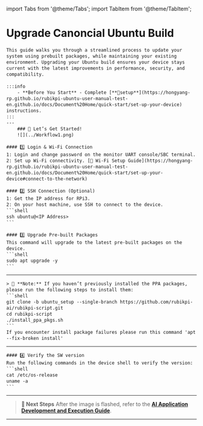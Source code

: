 import Tabs from '@theme/Tabs';
import TabItem from '@theme/TabItem';

# Upgrade Canoncial Ubuntu Build
 
	This guide walks you through a streamlined process to update your system using prebuilt packages, while maintaining your existing environment. Upgrading your Ubuntu build ensures your device stays current with the latest improvements in performance, security, and compatibility.   

	:::info 
		- **Before You Start** - Complete [**🔗setup**](https://hongyang-rp.github.io/rubikpi-ubuntu-user-manual-test-en.github.io/docs/Document%20Home/quick-start/set-up-your-device) instructions.  
	:::
	---
		### 🏁 Let’s Get Started!
		![](../Workflow1.png)
		
    #### 1️⃣ Login & Wi-Fi Connection 
	1: Login and change password on the monitor UART console/SBC terminal.     
	2: Set up Wi-Fi connectivity. [🔗 Wi-Fi Setup Guide](https://hongyang-rp.github.io/rubikpi-ubuntu-user-manual-test-en.github.io/docs/Document%20Home/quick-start/set-up-your-device#connect-to-the-network)  

	#### 2️⃣ SSH Connection (Optional) 
	1: Get the IP address for RPi3.  
	2: On your host machine, use SSH to connect to the device.   
	```shell
	ssh ubuntu@<IP Address>
	```

	#### 3️⃣ Upgrade Pre-built Packages 
	This command will upgrade to the latest pre-built packages on the device.  
	```shell
	sudo apt upgrade -y
	```

----
	> 📌 **Note:** If you haven’t previously installed the PPA packages, please run the following steps to install them:
	```shell
	git clone -b ubuntu_setup --single-branch https://github.com/rubikpi-ai/rubikpi-script.git 
	cd rubikpi-script  
	./install_ppa_pkgs.sh 
	```
	If you encounter install package failures please run this command 'apt --fix-broken install' 

----
	#### 4️⃣ Verify the SW version 
	Run the following commands in the device shell to verify the version:
	```shell
	cat /etc/os-release 
	uname -a
	```
---
> **🧭 Next Steps**
> After the image is flashed, refer to the [**AI Application Development and Execution Guide**](https://hongyang-rp.github.io/rubikpi-ubuntu-user-manual-test-en.github.io/docs/Document%20Home/AI%20Application%20Development%20and%20Execution%20Guide/).
---